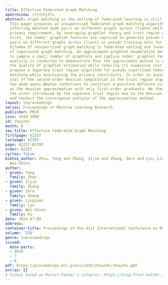 ```yaml
---
title: Effective Federated Graph Matching
openreview: rSfzchjIYu
abstract: Graph matching in the setting of federated learning is still an open problem.
  This paper proposes an unsupervised federated graph matching algorithm, UFGM, for
  inferring matched node pairs on different graphs across clients while maintaining
  privacy requirement, by leveraging graphlet theory and trust region optimization.
  First, the nodes’ graphlet features are captured to generate pseudo matched node
  pairs on different graphs across clients as pseudo training data for tackling the
  dilemma of unsupervised graph matching in federated setting and leveraging the strength
  of supervised graph matching. An approximate graphlet enumeration method is proposed
  to sample a small number of graphlets and capture nodes’ graphlet features. Theoretical
  analysis is conducted to demonstrate that the approximate method is able to maintain
  the quality of graphlet estimation while reducing its expensive cost. Second, we
  propose a separate trust region algorithm for pseudo supervised federated graph
  matching while maintaining the privacy constraints. In order to avoid expensive
  cost of the second-order Hessian computation in the trust region algorithm, we propose
  two weak quasi-Newton conditions to construct a positive definite scalar matrix
  as the Hessian approximation with only first-order gradients. We theoretically derive
  the error introduced by the separate trust region due to the Hessian approximation
  and conduct the convergence analysis of the approximation method.
layout: inproceedings
series: Proceedings of Machine Learning Research
publisher: PMLR
issn: 2640-3498
id: zhou24v
month: 0
tex_title: Effective Federated Graph Matching
firstpage: 62257
lastpage: 62293
page: 62257-62293
order: 62257
cycles: false
bibtex_author: Zhou, Yang and Zhang, Zijie and Zhang, Zeru and Lyu, Lingjuan and Ku,
  Wei-Shinn
author:
- given: Yang
  family: Zhou
- given: Zijie
  family: Zhang
- given: Zeru
  family: Zhang
- given: Lingjuan
  family: Lyu
- given: Wei-Shinn
  family: Ku
date: 2024-07-08
address:
container-title: Proceedings of the 41st International Conference on Machine Learning
volume: '235'
genre: inproceedings
issued:
  date-parts:
  - 2024
  - 7
  - 8
pdf: https://proceedings.mlr.press/v235/zhou24v/zhou24v.pdf
extras: []
# Format based on Martin Fenner's citeproc: https://blog.front-matter.io/posts/citeproc-yaml-for-bibliographies/
---
```

